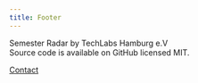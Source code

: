 ```yaml
---
title: Footer
---
```


Semester Radar by TechLabs Hamburg e.V<br/>
Source code is available on GitHub licensed MIT.

[Contact](https://hh.techlabs.org/contact)
